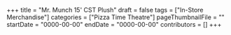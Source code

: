 +++
title = "Mr. Munch 15' CST Plush"
draft = false
tags = ["In-Store Merchandise"]
categories = ["Pizza Time Theatre"]
pageThumbnailFile = ""
startDate = "0000-00-00"
endDate = "0000-00-00"
contributors = []
+++
